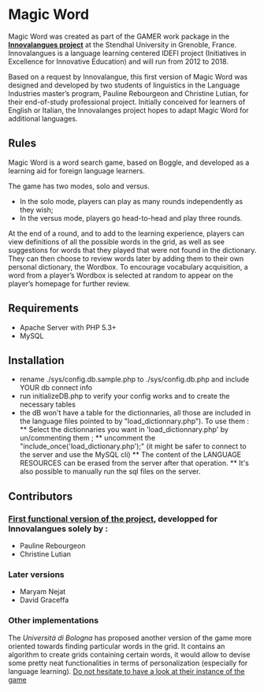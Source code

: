 Magic Word
================

Magic Word was created as part of the GAMER work package in the **[Innovalangues project](http://innovalangues.fr/)** at the Stendhal University in Grenoble, France. Innovalangues is a language learning centered IDEFI project (Initiatives in Excellence for Innovative Education) and will run from 2012 to 2018.

Based on a request by Innovalangue, this first version of Magic Word was designed and developed by two students of linguistics in the Language Industries master’s program, Pauline Rebourgeon and Christine Lutian, for their end-of-study professional project. Initially conceived for learners of English or Italian, the Innovalanges project hopes to adapt Magic Word for additional languages.

Rules
-------
Magic Word is a word search game, based on Boggle, and developed as a learning aid for foreign language learners. 

The game has two modes, solo and versus.
* In the solo mode, players can play as many rounds independently as they wish;
* In the versus mode, players go head-to-head and play three rounds.

At the end of a round, and to add to the learning experience, players can view definitions of all the possible words in the grid, as well as see suggestions for words that they played that were not found in the dictionary. They can then choose to review words later by adding them to their own personal dictionary, the Wordbox. To encourage vocabulary acquisition, a word from a player’s Wordbox is selected at random to appear on the player’s homepage for further review.

Requirements
-------------
* Apache Server with PHP 5.3+
* MySQL

Installation
-------------
* rename ./sys/config.db.sample.php to ./sys/config.db.php and include YOUR db connect info
* run initializeDB.php to verify your config works and to create the necessary tables
* the dB won't have a table for the dictionnaries, all those are included in the language files pointed to by "load_dictionnary.php"). To use them :
** Select the dictionnaries you want in 'load_dictionnary.php' by un/commenting them ;
** uncomment the "include_once('load_dictionary.php');" (it might be safer to connect to the server and use the MySQL cli)
** The content of the LANGUAGE RESOURCES can be erased from the server after that operation.
** It's also possible to manually run the sql files on the server.

## Contributors
### [First functional version of the project](https://github.com/PaulineRebourgeon/Magic-Word-game), developped for Innovalangues solely by :
* Pauline Rebourgeon
* Christine Lutian

### Later versions
* Maryam Nejat
* David Graceffa
 
### Other implementations
The *Università di Bologna* has proposed another version of the game more oriented towards finding particular words in the grid. It contains an algorithm to create grids containing certain words, it would allow to devise some pretty neat functionalities in terms of personalization (especially for language learning). [Do not hesitate to have a look at their instance of the game](https://github.com/giacomo-mambelli/magicword)
